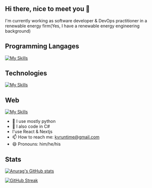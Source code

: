 ## Hi there, nice to meet you 👋

I'm currently working as software developer & DevOps practitioner in a renewable energy firm(Yes, I have a renewable energy engineering background)

## Programming Langages
[![My Skills](https://skillicons.dev/icons?i=python,cs,js)](https://skillicons.dev)

## Technologies
[![My Skills](https://skillicons.dev/icons?i=docker,dotnet,github,git)](https://skillicons.dev)


## Web
[![My Skills](https://skillicons.dev/icons?i=blazor,fastapi,react)](https://skillicons.dev)


- 🌱 I use mostly python
- 🌱 I also code in C#
- I'use React & Nextjs
- 📫 How to reach me: kvruntime@gmail.com
- 😄 Pronouns: him/he/his

## Stats
[![Anurag's GitHub stats](https://github-readme-stats.vercel.app/api?username=kvruntime&show_icons=true)]()

[![GitHub Streak](https://streak-stats.demolab.com?user=kvruntime&theme=tokyonight&border_radius=4&mode=weekly&exclude_days=Sun%2CSat)](https://git.io/streak-stats)






